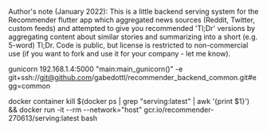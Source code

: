 Author's note (January 2022): This is a little backend serving system for the Recommender flutter app which aggregated news sources (Reddit, Twitter, custom feeds) and attempted to give you recommended 'Tl;Dr' versions by aggregating content about similar stories and summarizing into a short (e.g. 5-word) Tl;Dr. Code is public, but license is restricted to non-commercial use (if you want to fork and use it for your company - let me know).

gunicorn 192.168.1.4:5000 "main:main_gunicorn()"
-e git+ssh://git@github.com/gabedottl/recommender_backend_common.git#egg=common


docker container kill $(docker ps | grep "serving:latest" | awk '{print $1}') && docker run -it --rm --network="host" gcr.io/recommender-270613/serving:latest bash
